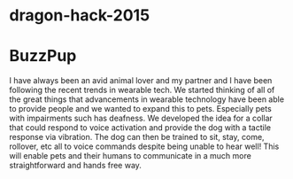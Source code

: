 # dragon-hack-2015
# BuzzPup

I have always been an avid animal lover and my partner and I have been following the recent trends in wearable tech. We started thinking of all of the great things that advancements in wearable technology have been able to provide people and we wanted to expand this to pets. Especially pets with impairments such has deafness. We developed the idea for a collar that could respond to voice activation and provide the dog with a tactile response via vibration. The dog can then be trained to sit, stay, come, rollover, etc all to voice commands despite being unable to hear well! This will enable pets and their humans to communicate in a much more straightforward and hands free way.
